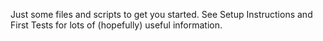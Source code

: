 Just some files and scripts to get you started. See Setup Instructions and First Tests for lots of (hopefully) useful information. 
